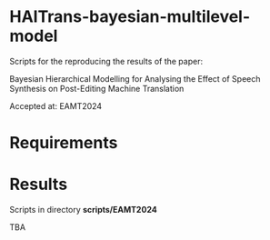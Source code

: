 # HAITrans-bayesian-multilevel-model

Scripts for the reproducing the results of the paper:

Bayesian Hierarchical Modelling for Analysing the Effect of Speech Synthesis on Post-Editing Machine Translation

Accepted at: EAMT2024


# Requirements

# Results

Scripts in directory **scripts/EAMT2024**

TBA
